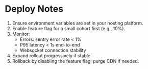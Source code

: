 # Deploy Notes

1. Ensure environment variables are set in your hosting platform.
2. Enable feature flag for a small cohort first (e.g., 10%).
3. Monitor:
   - Errors: sentry error rate < 1%
   - P95 latency < 1s end-to-end
   - Websocket connection stability
4. Expand rollout progressively if stable.
5. Rollback by disabling the feature flag; purge CDN if needed.
